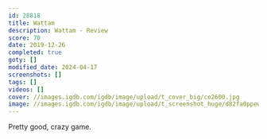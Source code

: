 ```yaml
---
id: 28818
title: Wattam
description: Wattam - Review
score: 70
date: 2019-12-26
completed: true
goty: []
modified_date: 2024-04-17
screenshots: []
tags: []
videos: []
cover: //images.igdb.com/igdb/image/upload/t_cover_big/co2600.jpg
image: //images.igdb.com/igdb/image/upload/t_screenshot_huge/d82fa0ppew3uolxrzacz.jpg
---
```

Pretty good, crazy game.